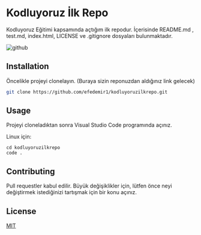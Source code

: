 # Kodluyoruz İlk Repo
Kodluyoruz Eğitimi kapsamında açtığım ilk repodur. İçerisinde README.md , test.md, index.html, LICENSE ve .gitignore dosyaları bulunmaktadır.

![github](figures/github.png)

## Installation
Öncelikle projeyi clonelayın. (Buraya sizin reponuzdan aldığınız link gelecek)
```bash
git clone https://github.com/efedemir1/kodluyoruzilkrepo.git
````

## Usage

Projeyi cloneladıktan sonra Visual Studio Code programında açınız.

Linux için:

```linux
cd kodluyoruzilkrepo
code .
```

## Contributing
Pull requestler kabul edilir. Büyük değişiklikler için, lütfen önce neyi değiştirmek istediğinizi tartışmak için bir konu açınız.

## License
[MIT](https://choosealicense.com/licenses/mit/)





